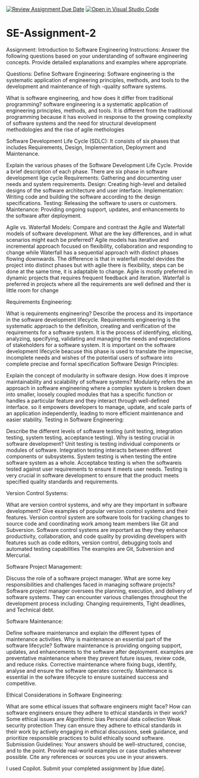 [![Review Assignment Due Date](https://classroom.github.com/assets/deadline-readme-button-24ddc0f5d75046c5622901739e7c5dd533143b0c8e959d652212380cedb1ea36.svg)](https://classroom.github.com/a/-ucQIGTc)
[![Open in Visual Studio Code](https://classroom.github.com/assets/open-in-vscode-718a45dd9cf7e7f842a935f5ebbe5719a5e09af4491e668f4dbf3b35d5cca122.svg)](https://classroom.github.com/online_ide?assignment_repo_id=15246556&assignment_repo_type=AssignmentRepo)
# SE-Assignment-2
Assignment: Introduction to Software Engineering
Instructions:
Answer the following questions based on your understanding of software engineering concepts. Provide detailed explanations and examples where appropriate.

Questions:
Define Software Engineering:
Software engineering is the systematic application of engineering principles, methods, and tools to the development and maintenance of high -quality software systems. 

What is software engineering, and how does it differ from traditional programming?
software engineering is a systematic application of engineering principles, methods, and tools. It is different from the traditional programming because it has evolved in response to the growing complexity of software systems and the need for structural development methodologies and the rise of agile methologies 

Software Development Life Cycle (SDLC):
It consists of six phases that includes Requirements, Design, Implementation, Deployment and Maintenance.

Explain the various phases of the Software Development Life Cycle. Provide a brief description of each phase. 
There are six phase in software development lige cycle
Requirements: Gathering and documenting user needs and system requirements.
Design: Creating high-level and detailed designs of the software architecture and user interface.
Implementation: Writing code and building the software according to the design specifications.
Testing: Releasing the software to users or customers.
Maintenance: Providing ongoing support, updates, and enhancements to the software after deployment.

Agile vs. Waterfall Models:
Compare and contrast the Agile and Waterfall models of software development. What are the key differences, and in what scenarios might each be preferred?
Agile models has iterative and incremental approach focused on flexibility, collaboration and responding to change while Waterfall has a sequential approach with distinct phases flowing downwards.
The difference is that in waterfall model devides the project into distinct phases but with agile there is flexibility, steps can be done at the same time, it is adaptable to change.
Agile is mostly preferred in dynamic projects that requires frequent feedback and iteration. Waterfall is preferred in projects where all the requirements are well defined and ther is little room for change 

Requirements Engineering:

What is requirements engineering? Describe the process and its importance in the software development lifecycle.
Requirements engineering is the systematic approach to the definition, creating  and verification of the requirements for a software system.
It is the process of identifying, eliciting, analyzing, specifying, validating and managing the needs and expectations of stakeholders for a software system.
It is important on the software development lifecycle beacuse this phase is used to translate the imprecise, incomplete needs and wishes of the potential users of software into complete precise and formal specification 
Software Design Principles:

Explain the concept of modularity in software design. How does it improve maintainability and scalability of software systems?
Modularity refers the an approach in software engineering where a complex system is broken down into smaller, loosely coupled modules that has a specific function or handles a particular feature and they interact through well-defined interface. so it empowers developers to manage, update, and scale parts of an application independently, leading to more efficient maintenance and easier stability.
Testing in Software Engineering:

Describe the different levels of software testing (unit testing, integration testing, system testing, acceptance testing). Why is testing crucial in software development?
Unit testing is testing individual components or modules of software.
Integration testing interacts between different components or subsystems.
System testing is when testing the entire software system as a whole.
Acceptabce testing  is when the softwareis tested against user requirements to ensure it meets user needs.
Testing is very crucial in software development to ensure that the product meets specified quality standards and requirements.

Version Control Systems:

What are version control systems, and why are they important in software development? Give examples of popular version control systems and their features.
Version control system are software tools for tracking changes to source code and coordinating work among team members like Git and Subversion.
Software control systems are important as they they enhance productivity, collaboration, and  code quality by providing developers with features such as code editors, version control, debugging tools and automated testing capabilities 
The examples are Git, Subversion and Mercurial.

Software Project Management:

Discuss the role of a software project manager. What are some key responsibilities and challenges faced in managing software projects?
Software project manager oversees the planning, execution, and delivery of software systems. 
They can encounter various challenges throughout the development process including:
Changing  requirements, Tight deadlines, and Technical debt.

Software Maintenance:

Define software maintenance and explain the different types of maintenance activities. Why is maintenance an essential part of the software lifecycle?
Software maintenance is providing ongoing support, updates, and enhancements to the software after deployment.
examples are 
preventative maintenance where they prevent future issues, review code, and reduce risks.
Corrective maintenance where fixing bugs, identify, analyse and ensure the software operates correctly.
Maintenance is essential in the sofware lifecycle to ensure sustained success and competitive.

Ethical Considerations in Software Engineering:

What are some ethical issues that software engineers might face? How can software engineers ensure they adhere to ethical standards in their work?
 Some ethical issues are Algorithmic bias
 Personal data collection 
 Weak security protection 
 They can ensure they adhere to ethical standards in their work by actively engaging in ethical discussions, seek guidance, and prioritize responsible practices to build ethically sound software.
Submission Guidelines:
Your answers should be well-structured, concise, and to the point.
Provide real-world examples or case studies wherever possible.
Cite any references or sources you use in your answers.

I used Copilot.
Submit your completed assignment by [due date].
